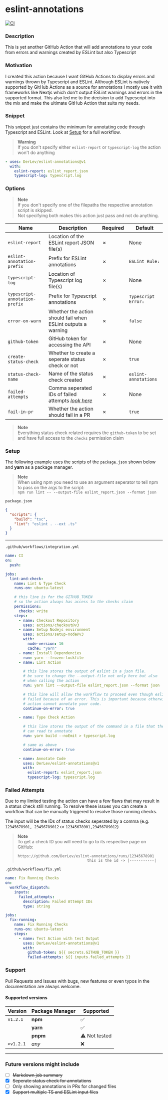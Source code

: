 # eslint-annotations

[![CI](https://github.com/DerLev/eslint-annotations/actions/workflows/integration.yml/badge.svg?branch=main&event=push)](https://github.com/DerLev/eslint-annotations/actions/workflows/integration.yml)

### Description

This is yet another GitHub Action that will add annotations to your code from 
errors and warnings created by ESLint but also Typescript

### Motivation

I created this action because I want GitHub Actions to display errors and 
warnings thrown by Typescript and ESLint. Although ESLint is natively supported 
by GitHub Actions as a source for annotations I mostly use it with frameworks 
like Nextjs which don't output ESLint warnings and errors in the supported 
format. This also led me to the decision to add Typescript into the mix and 
make the ultimate GitHub Action that suits my needs.

### Snippet

This snippet just contains the minimum for annotating code through Typescript 
and ESLint. Look at [Setup](#setup) for a full workflow.

> **Warning**  
> If you don't specify either `eslint-report` or `typescript-log`
> the action won't do anything

```yaml
- uses: DerLev/eslint-annotations@v1
  with:
    eslint-report: eslint_report.json
    typescript-log: typescript.log
```

### Options

> **Note**  
> If you don't specify one of the filepaths the respective annotation script is skipped.  
> Not specifying both makes this action just pass and not do anything.

| Name                           | Description                                                            | Required | Default              |
|--------------------------------|------------------------------------------------------------------------|----------|----------------------|
| `eslint-report`                | Location of the ESLint report JSON file(s)                             | ✗        | None                 |
| `eslint-annotation-prefix`     | Prefix for ESLint annotations                                          | ✗        | `ESLint Rule:`       |
| `typescript-log`               | Location of Typescript log file(s)                                     | ✗        | None                 |
| `typescript-annotation-prefix` | Prefix for Typescript annotations                                      | ✗        | `Typescript Error:`  |
| `error-on-warn`                | Whether the action should fail when ESLint outputs a warning           | ✗        | `false`              |
| `github-token`                 | GitHub token for accessing the API                                     | ✗        | None                 |
| `create-status-check`          | Whether to create a seperate status check or not                       | ✗        | `true`               |
| `status-check-name`            | Name of the status check created                                       | ✗        | `eslint-annotations` |
| `failed-attempts`              | Comma seperated IDs of failed attempts *[look here](#failed-attempts)* | ✗        | None                 |
| `fail-in-pr`                   | Whether the action should fail in a PR                                 | ✗        | `true`               |

> **Note**  
> Everything status check related requires the `github-token` to be set and have full access to the `checks` permission claim

### Setup

The following example uses the scripts of the `package.json` shown below and 
**yarn** as a package manager.

> **Note**  
> When using npm you need to use an argument seperator to tell npm to pass on the args to the script:  
> `npm run lint -- --output-file eslint_report.json --format json`

`package.json`

```json
{
  "scripts": {
    "build": "tsc",
    "lint": "eslint . --ext .ts"
  }
}
```

---

`.github/workflows/integration.yml`

```yaml
name: CI
on:
  push:

jobs:
  lint-and-check:
    name: Lint & Type Check
    runs-on: ubuntu-latest

    # this line is for the GITHUB_TOKEN
    # so the action always has access to the checks claim
    permissions:
      checks: write
    steps:
      - name: Checkout Repository
        uses: actions/checkout@v3
      - name: Setup Nodejs environment
        uses: actions/setup-node@v3
        with:
          node-version: 16
          cache: "yarn"
      - name: Install Dependencies
        run: yarn --frozen-lockfile
      - name: Lint Action

        # this line stores the output of eslint in a json file.
        # be sure to change the --output-file not only here but also 
        # when calling the action
        run: yarn lint --output-file eslint_report.json --format json

        # this line will allow the workflow to proceed even though eslint 
        # failed because of an error. This is important because otherwise the 
        # action cannot annotate your code.
        continue-on-error: true

      - name: Type Check Action

        # this line stores the output of the command in a file that the action 
        # can read to annotate
        run: yarn build --noEmit > typescript.log

        # same as above
        continue-on-error: true

      - name: Annotate Code
        uses: DerLev/eslint-annotations@v1
        with:
          eslint-report: eslint_report.json
          typescript-log: typescript.log

```

### Failed Attempts

Due to my limited testing the action can have a few flaws that may result in a 
status check still running. To resolve these issues you can create a workflow 
that can be manually triggered to resolve those running checks.

The input will be the IDs of status checks seperated by a comma 
(e.g. `12345678901, 23456789012` or `12345678901,23456789012`)

> **Note**  
> To get a check ID you will need to go to its respective page on GitHub:  
> ```
> https://github.com/DerLev/eslint-annotations/runs/12345678901
>                                this is the id -> |-----------|
> ```

`.github/workflows/fix.yml`

```yaml
name: Fix Running Checks
on:
  workflow_dispatch:
    inputs:
      failed_attempts:
        description: Failed Attempt IDs
        type: string

jobs:
  fix-running:
    name: Fix Running Checks
    runs-on: ubuntu-latest
    steps:
      - name: Test Action with test Output
        uses: DerLev/eslint-annotations@v1
        with:
          github-token: ${{ secrets.GITHUB_TOKEN }}
          failed-attempts: ${{ inputs.failed_attempts }}
```

### Support

Pull Requests and Issues with bugs, new features or even typos in the 
documentation are always welcome.

#### Supported versions

| Version   | Package Manager | Supported            |
|-----------|-----------------|----------------------|
| `v1.2.1`  | **npm**         | :white_check_mark:   |
|           | **yarn**        | :white_check_mark:   |
|           | **pnpm**        | :warning: Not tested |
| `>v1.2.1` | *any*           | :x:                  |

---

### Future versions might include

- [ ] ~~Markdown job summary~~
- [x] ~~Seperate status check for annotations~~
- [ ] Only showing annotations in PRs for changed files
- [x] ~~Support multiple TS and ESLint input files~~

